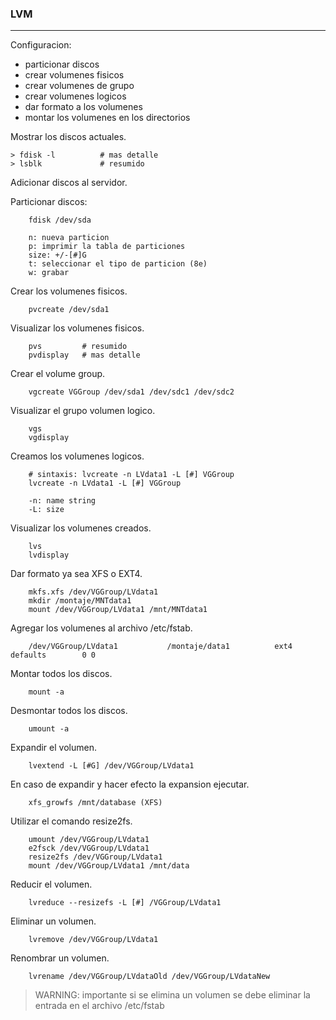 ### LVM

---

Configuracion:

- particionar discos
- crear volumenes fisicos
- crear volumenes de grupo
- crear volumenes logicos
- dar formato a los volumenes
- montar los volumenes en los directorios

Mostrar los discos actuales.

	> fdisk -l 			# mas detalle
	> lsblk 			# resumido

Adicionar discos al servidor.

Particionar discos:

		fdisk /dev/sda

		n: nueva particion
		p: imprimir la tabla de particiones
		size: +/-[#]G
		t: seleccionar el tipo de particion (8e)
		w: grabar

Crear los volumenes fisicos.

		pvcreate /dev/sda1

Visualizar los volumenes fisicos.

		pvs 		# resumido
		pvdisplay 	# mas detalle

Crear el volume group.

		vgcreate VGGroup /dev/sda1 /dev/sdc1 /dev/sdc2

Visualizar el grupo volumen logico.

		vgs
		vgdisplay

Creamos los volumenes logicos.

		# sintaxis: lvcreate -n LVdata1 -L [#] VGGroup
		lvcreate -n LVdata1 -L [#] VGGroup

		-n: name string
		-L: size

Visualizar los volumenes creados.

		lvs
		lvdisplay

Dar formato ya sea XFS o EXT4.

		mkfs.xfs /dev/VGGroup/LVdata1
		mkdir /montaje/MNTdata1
		mount /dev/VGGroup/LVdata1 /mnt/MNTdata1

Agregar los volumenes al archivo /etc/fstab.

		/dev/VGGroup/LVdata1           /montaje/data1          ext4    defaults        0 0

Montar todos los discos.

		mount -a

Desmontar todos los discos.

		umount -a

Expandir el volumen.

		lvextend -L [#G] /dev/VGGroup/LVdata1

En caso de expandir y hacer efecto la expansion ejecutar.

		xfs_growfs /mnt/database (XFS)

Utilizar el comando resize2fs.

		umount /dev/VGGroup/LVdata1
		e2fsck /dev/VGGroup/LVdata1
		resize2fs /dev/VGGroup/LVdata1
		mount /dev/VGGroup/LVdata1 /mnt/data

Reducir el volumen.

		lvreduce --resizefs -L [#] /VGGroup/LVdata1

Eliminar un volumen.

		lvremove /dev/VGGroup/LVdata1

Renombrar un volumen.

		lvrename /dev/VGGroup/LVdataOld /dev/VGGroup/LVdataNew

> WARNING: importante si se elimina un volumen se debe eliminar la entrada en el archivo /etc/fstab
